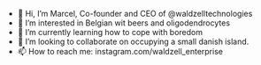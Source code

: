 - 👋 Hi, I’m Marcel, Co-founder and CEO of @waldzelltechnologies
- 👀 I’m interested in Belgian wit beers and oligodendrocytes
- 🌱 I’m currently learning how to cope with boredom
- 💞️ I’m looking to collaborate on occupying a small danish island.
- 📫 How to reach me: instagram.com/waldzell_enterprise
  

<!---
waldzelltechnologies/waldzelltechnologies is a ✨ special ✨ repository because its `README.md` (this file) appears on your GitHub profile.
You can click the Preview link to take a look at your changes.
--->
